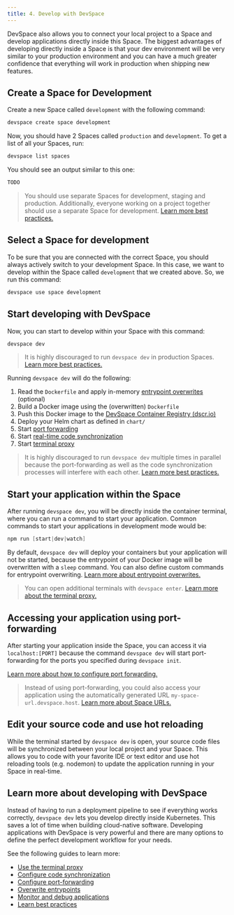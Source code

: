 ```yaml
---
title: 4. Develop with DevSpace
---
```


DevSpace also allows you to connect your local project to a Space and develop applications directly inside this Space. The biggest advantages of developing directly inside a Space is that your dev environment will be very similar to your production environment and you can have a much greater confidence that everything will work in production when shipping new features.

## Create a Space for Development
Create a new Space called `development` with the following command:
```bash
devspace create space development
```
Now, you should have 2 Spaces called `production` and `development`. To get a list of all your Spaces, run:
```bash
devspace list spaces
```
You should see an output similar to this one:
```bash
TODO
```

> You should use separate Spaces for development, staging and production. Additionally, everyone working on a project together should use a separate Space for development. [Learn more best practices.](../development/best-practices)

## Select a Space for development
To be sure that you are connected with the correct Space, you should always actively switch to your development Space. In this case, we want to develop within the Space called `development` that we created above. So, we run this command:
```bash
devspace use space development
```

## Start developing with DevSpace
Now, you can start to develop within your Space with this command:
```bash
devspace dev
```

> It is highly discouraged to run `devspace dev` in production Spaces. [Learn more best practices.](../development/best-practices)

Running `devspace dev` will do the following:
1. Read the `Dockerfile` and apply in-memory [entrypoint overwrites](../development/entrypoint-overwrites) (optional)
2. Build a Docker image using the (overwritten) `Dockerfile`
3. Push this Docker image to the [DevSpace Container Registry (dscr.io)](../images/internal-registry)
4. Deploy your Helm chart as defined in `chart/`
5. Start [port forwarding](../development/port-forwarding)
6. Start [real-time code synchronization](../development/synchronization)
7. Start [terminal proxy](../development/terminal)

> It is highly discouraged to run `devspace dev` multiple times in parallel because the port-forwarding as well as the code synchronization processes will interfere with each other. [Learn more best practices.](../development/best-practices)

## Start your application within the Space
After running `devspace dev`, you will be directly inside the container terminal, where you can run a command to start your application. Common commands to start your applications in development mode would be:
<!--DOCUSAURUS_CODE_TABS-->
<!--Node.js-->
```powershell
npm run [start|dev|watch]
```

<!--END_DOCUSAURUS_CODE_TABS-->

By default, `devspace dev` will deploy your containers but your application will not be started, because the entrypoint of your Docker image will be overwritten with a `sleep` command. You can also define custom commands for entrypoint overwriting. [Learn more about entrypoint overwrites.](../development/entrypoint-overwrites)

> You can open additional terminals with `devspace enter`. [Learn more about the terminal proxy.](../development/terminal)

## Accessing your application using port-forwarding
After starting your application inside the Space, you can access it via `localhost:[PORT]` because the command `devspace dev` will start port-forwarding for the ports you specified during `devspace init`.

[Learn more about how to configure port forwarding.](../development/port-forwarding)

> Instead of using port-forwarding, you could also access your application using the automatically generated URL `my-space-url.devspace.host`. [Learn more about Space URLs.](../space/what-are-spaces#auto-generated-urls)

## Edit your source code and use hot reloading
While the terminal started by `devspace dev` is open, your source code files will be synchronized between your local project and your Space. This allows you to code with your favorite IDE or text editor and use hot reloading tools (e.g. nodemon) to update the application running in your Space in real-time.

## **Learn more about developing with DevSpace**
Instead of having to run a deployment pipeline to see if everything works correctly, `devspace dev` lets you develop directly inside Kubernetes. This saves a lot of time when building cloud-native software. Developing applications with DevSpace is very powerful and there are many options to define the perfect development workflow for your needs. 

See the following guides to learn more:
- [Use the terminal proxy](../development/synchronization)
- [Configure code synchronization](../development/synchronization)
- [Configure port-forwarding](../development/port-forwarding)
- [Overwrite entrypoints](../development/entrypoint-overwrites)
- [Monitor and debug applications](../development/debugging)
- [Learn best practices](../development/best-practices)
